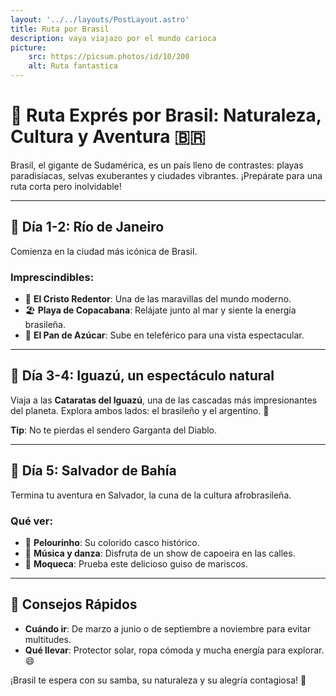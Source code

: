 ```yaml
---
layout: '../../layouts/PostLayout.astro'
title: Ruta por Brasil
description: vaya viajazo por el mundo carioca
picture: 
    src: https://picsum.photos/id/10/200
    alt: Ruta fantastica
---
```


# 🌴 Ruta Exprés por Brasil: Naturaleza, Cultura y Aventura 🇧🇷

Brasil, el gigante de Sudamérica, es un país lleno de contrastes: playas paradisíacas, selvas exuberantes y ciudades vibrantes. ¡Prepárate para una ruta corta pero inolvidable!

---

## 📍 **Día 1-2: Río de Janeiro**

Comienza en la ciudad más icónica de Brasil.

### Imprescindibles:
- 🗻 **El Cristo Redentor**: Una de las maravillas del mundo moderno.
- 🏖️ **Playa de Copacabana**: Relájate junto al mar y siente la energía brasileña.
- 🌳 **El Pan de Azúcar**: Sube en teleférico para una vista espectacular.

---

## 📍 **Día 3-4: Iguazú, un espectáculo natural**

Viaja a las **Cataratas del Iguazú**, una de las cascadas más impresionantes del planeta. Explora ambos lados: el brasileño y el argentino. 🌊

**Tip**: No te pierdas el sendero Garganta del Diablo.

---

## 📍 **Día 5: Salvador de Bahía**

Termina tu aventura en Salvador, la cuna de la cultura afrobrasileña.

### Qué ver:
- 🎨 **Pelourinho**: Su colorido casco histórico.
- 🥁 **Música y danza**: Disfruta de un show de capoeira en las calles.
- 🍤 **Moqueca**: Prueba este delicioso guiso de mariscos.

---

## 📝 **Consejos Rápidos**
- **Cuándo ir**: De marzo a junio o de septiembre a noviembre para evitar multitudes.
- **Qué llevar**: Protector solar, ropa cómoda y mucha energía para explorar. 😄

¡Brasil te espera con su samba, su naturaleza y su alegría contagiosa! 💃

